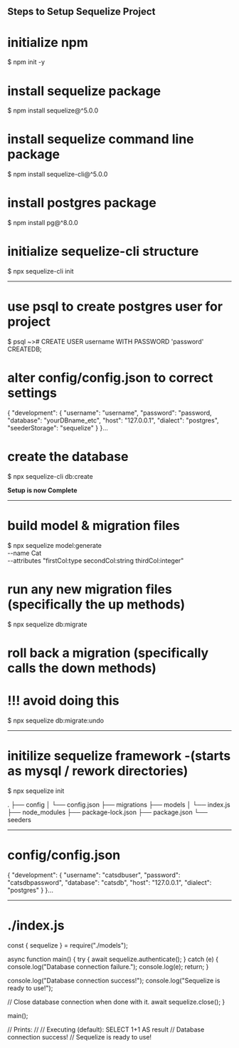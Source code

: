 **Steps to Setup Sequelize Project**
---------

# initialize npm
$ npm init -y

# install sequelize package
$ npm install sequelize@^5.0.0

# install sequelize command line package
$ npm install sequelize-cli@^5.0.0

# install postgres package
$ npm install pg@^8.0.0

# initialize sequelize-cli structure
$ npx sequelize-cli init

---------

# use psql to create postgres user for project
$ psql
~># CREATE USER username WITH PASSWORD 'password' CREATEDB;

# alter config/config.json to correct settings
{
  "development": {
    "username": "username",
    "password": "password,
    "database": "yourDBname_etc",
    "host": "127.0.0.1",
    "dialect": "postgres",
    "seederStorage": "sequelize"
  }
}...

# create the database
$ npx sequelize-cli db:create


**Setup is now Complete**

---------



# build model & migration files
$ npx sequelize model:generate \
--name Cat \
--attributes "firstCol:type secondCol:string thirdCol:integer"

# run any new migration files (specifically the up methods)
$ npx sequelize db:migrate

# roll back a migration (specifically calls the down methods)
# !!! avoid doing this
$ npx sequelize db:migrate:undo



---------

# initilize sequelize framework -(starts as mysql / rework directories)
$ npx sequelize init

.
├── config
│   └── config.json
├── migrations
├── models
│   └── index.js
├── node_modules
├── package-lock.json
├── package.json
└── seeders

---------
# config/config.json
{
  "development": {
    "username": "catsdbuser",
    "password": "catsdbpassword",
    "database": "catsdb",
    "host": "127.0.0.1",
    "dialect": "postgres"
  }
}...


---------
# ./index.js
const { sequelize } = require("./models");

async function main() {
  try {
    await sequelize.authenticate();
  } catch (e) {
    console.log("Database connection failure.");
    console.log(e);
    return;
  }

  console.log("Database connection success!");
  console.log("Sequelize is ready to use!");

  // Close database connection when done with it.
  await sequelize.close();
}

main();

// Prints:
//
// Executing (default): SELECT 1+1 AS result
// Database connection success!
// Sequelize is ready to use!